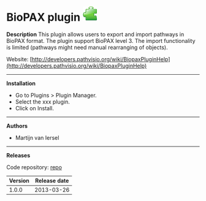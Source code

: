# BioPAX plugin ![](/images/plugin.png)

**Description**
This plugin allows users to export and import pathways in BioPAX format. The plugin support BioPAX level 3. The import functionality is limited (pathways might need manual rearranging of objects).

Website: [http://developers.pathvisio.org/wiki/BiopaxPluginHelp](http://developers.pathvisio.org/wiki/BiopaxPluginHelp)

----

**Installation** 
* Go to Plugins > Plugin Manager. 
* Select the xxx plugin.
* Click on Install.

----

**Authors**
* Martijn van Iersel

---- 

**Releases**

Code repository: [repo](link)

| Version | Release date |
| ------- |:------------:| 
| 1.0.0 | 2013-03-26 | 

